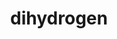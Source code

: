 ---
title: "dihydrogen"
layout: cache
categories: [package, develop]
meta: {"versions": ["0.2.1", "develop"], "compilers": ["gcc@=7.5.0", "oneapi@=2023.1.0", "oneapi@=2023.2.0"], "oss": ["ubuntu18.04", "ubuntu20.04"], "platforms": ["linux"], "targets": ["x86_64", "x86_64_v3"], "stacks": ["e4s-oneapi", "radiuss", "root"], "num_specs": 87, "num_specs_by_stack": {"root": 87, "radiuss": 4, "e4s-oneapi": 14}}
spec_details: [{"hash": "kiphrs442nrqp3qrmrwrykbxsqovfu3x", "compiler": "gcc@=7.5.0", "versions": ["0.2.1"], "os": "ubuntu18.04", "platform": "linux", "target": "x86_64", "variants": ["+al", "blas=openblas", "build_type=RelWithDebInfo", "~cuda", "~developer", "~distconv", "~half", "~int64_blas", "~ipo", "~nvshmem", "+openmp", "+openmp_blas", "~rocm", "+shared"], "stacks": ["root"], "size": "-", "tarball": "https://binaries.spack.io/develop/build_cache/linux-ubuntu18.04-x86_64/gcc-7.5.0/dihydrogen-0.2.1/linux-ubuntu18.04-x86_64-gcc-7.5.0-dihydrogen-0.2.1-kiphrs442nrqp3qrmrwrykbxsqovfu3x.spack"}, {"hash": "7tmf3oxswo63uxujrrphlz7jcvf63v2i", "compiler": "gcc@=7.5.0", "versions": ["0.2.1"], "os": "ubuntu18.04", "platform": "linux", "target": "x86_64", "variants": ["+al", "blas=openblas", "build_system=cmake", "build_type=RelWithDebInfo", "~cuda", "~developer", "~distconv", "~half", "~int64_blas", "~ipo", "~nvshmem", "+openmp", "+openmp_blas", "~rocm", "+shared"], "stacks": ["root"], "size": "-", "tarball": "https://binaries.spack.io/develop/build_cache/linux-ubuntu18.04-x86_64/gcc-7.5.0/dihydrogen-0.2.1/linux-ubuntu18.04-x86_64-gcc-7.5.0-dihydrogen-0.2.1-7tmf3oxswo63uxujrrphlz7jcvf63v2i.spack"}, {"hash": "htzxw6i6a72cndhfdnyevylbaztyvkkt", "compiler": "gcc@=7.5.0", "versions": ["0.2.1"], "os": "ubuntu18.04", "platform": "linux", "target": "x86_64", "variants": ["+al", "blas=openblas", "build_type=RelWithDebInfo", "~cuda", "~developer", "~distconv", "~half", "~int64_blas", "~ipo", "~nvshmem", "+openmp", "+openmp_blas", "~rocm", "+shared"], "stacks": ["root"], "size": "-", "tarball": "https://binaries.spack.io/develop/build_cache/linux-ubuntu18.04-x86_64/gcc-7.5.0/dihydrogen-0.2.1/linux-ubuntu18.04-x86_64-gcc-7.5.0-dihydrogen-0.2.1-htzxw6i6a72cndhfdnyevylbaztyvkkt.spack"}, {"hash": "fpl5f5eatvsdjsaaoh757p3qvnnapvk7", "compiler": "gcc@=7.5.0", "versions": ["0.2.1"], "os": "ubuntu18.04", "platform": "linux", "target": "x86_64", "variants": ["+al", "blas=openblas", "build_type=RelWithDebInfo", "~cuda", "~developer", "~distconv", "~half", "~int64_blas", "~ipo", "~nvshmem", "+openmp", "+openmp_blas", "~rocm", "+shared"], "stacks": ["root"], "size": "-", "tarball": "https://binaries.spack.io/develop/build_cache/linux-ubuntu18.04-x86_64/gcc-7.5.0/dihydrogen-0.2.1/linux-ubuntu18.04-x86_64-gcc-7.5.0-dihydrogen-0.2.1-fpl5f5eatvsdjsaaoh757p3qvnnapvk7.spack"}, {"hash": "htczcaznltmmbw6pg22sietju4q5zvl7", "compiler": "gcc@=7.5.0", "versions": ["0.2.1"], "os": "ubuntu18.04", "platform": "linux", "target": "x86_64", "variants": ["+al", "blas=openblas", "build_type=RelWithDebInfo", "~cuda", "~developer", "~distconv", "~half", "~int64_blas", "~ipo", "~nvshmem", "+openmp", "+openmp_blas", "~rocm", "+shared"], "stacks": ["root"], "size": "-", "tarball": "https://binaries.spack.io/develop/build_cache/linux-ubuntu18.04-x86_64/gcc-7.5.0/dihydrogen-0.2.1/linux-ubuntu18.04-x86_64-gcc-7.5.0-dihydrogen-0.2.1-htczcaznltmmbw6pg22sietju4q5zvl7.spack"}, {"hash": "2rkdj2hzum66lrkyf7r3tcxihkaei3r6", "compiler": "gcc@=7.5.0", "versions": ["0.2.1"], "os": "ubuntu18.04", "platform": "linux", "target": "x86_64", "variants": ["+al", "blas=openblas", "build_type=RelWithDebInfo", "~cuda", "~developer", "~distconv", "~half", "~int64_blas", "~ipo", "~nvshmem", "+openmp", "+openmp_blas", "~rocm", "+shared"], "stacks": ["root"], "size": "-", "tarball": "https://binaries.spack.io/develop/build_cache/linux-ubuntu18.04-x86_64/gcc-7.5.0/dihydrogen-0.2.1/linux-ubuntu18.04-x86_64-gcc-7.5.0-dihydrogen-0.2.1-2rkdj2hzum66lrkyf7r3tcxihkaei3r6.spack"}, {"hash": "evygvquonphmgr666r65jdwzaxqocazj", "compiler": "gcc@=7.5.0", "versions": ["0.2.1"], "os": "ubuntu18.04", "platform": "linux", "target": "x86_64", "variants": ["+al", "blas=openblas", "build_type=RelWithDebInfo", "~cuda", "~developer", "~distconv", "~half", "~int64_blas", "~ipo", "~nvshmem", "+openmp", "+openmp_blas", "~rocm", "+shared"], "stacks": ["root"], "size": "-", "tarball": "https://binaries.spack.io/develop/build_cache/linux-ubuntu18.04-x86_64/gcc-7.5.0/dihydrogen-0.2.1/linux-ubuntu18.04-x86_64-gcc-7.5.0-dihydrogen-0.2.1-evygvquonphmgr666r65jdwzaxqocazj.spack"}, {"hash": "26wggx4ttn4qlhkgfxod7phz75jpqkmw", "compiler": "gcc@=7.5.0", "versions": ["0.2.1"], "os": "ubuntu18.04", "platform": "linux", "target": "x86_64", "variants": ["+al", "blas=openblas", "build_type=RelWithDebInfo", "~cuda", "~developer", "~distconv", "~half", "~int64_blas", "~ipo", "~nvshmem", "+openmp", "+openmp_blas", "~rocm", "+shared"], "stacks": ["root"], "size": "-", "tarball": "https://binaries.spack.io/develop/build_cache/linux-ubuntu18.04-x86_64/gcc-7.5.0/dihydrogen-0.2.1/linux-ubuntu18.04-x86_64-gcc-7.5.0-dihydrogen-0.2.1-26wggx4ttn4qlhkgfxod7phz75jpqkmw.spack"}, {"hash": "fovyuwagxsx4whrhddivev36auenltbf", "compiler": "gcc@=7.5.0", "versions": ["0.2.1"], "os": "ubuntu18.04", "platform": "linux", "target": "x86_64", "variants": ["+al", "blas=openblas", "build_type=RelWithDebInfo", "~cuda", "~developer", "~distconv", "~half", "~int64_blas", "~ipo", "~nvshmem", "+openmp", "+openmp_blas", "~rocm", "+shared"], "stacks": ["root"], "size": "-", "tarball": "https://binaries.spack.io/develop/build_cache/linux-ubuntu18.04-x86_64/gcc-7.5.0/dihydrogen-0.2.1/linux-ubuntu18.04-x86_64-gcc-7.5.0-dihydrogen-0.2.1-fovyuwagxsx4whrhddivev36auenltbf.spack"}, {"hash": "4f2c7moo26n7okgqnrx34jrreu7a6vih", "compiler": "gcc@=7.5.0", "versions": ["0.2.1"], "os": "ubuntu18.04", "platform": "linux", "target": "x86_64", "variants": ["+al", "blas=openblas", "build_type=RelWithDebInfo", "~cuda", "~developer", "~distconv", "~half", "~int64_blas", "~ipo", "~nvshmem", "+openmp", "+openmp_blas", "~rocm", "+shared"], "stacks": ["root"], "size": "-", "tarball": "https://binaries.spack.io/develop/build_cache/linux-ubuntu18.04-x86_64/gcc-7.5.0/dihydrogen-0.2.1/linux-ubuntu18.04-x86_64-gcc-7.5.0-dihydrogen-0.2.1-4f2c7moo26n7okgqnrx34jrreu7a6vih.spack"}, {"hash": "ja3zs7cvtfl7dbgswgj6dr2tluoamm7i", "compiler": "gcc@=7.5.0", "versions": ["0.2.1"], "os": "ubuntu18.04", "platform": "linux", "target": "x86_64", "variants": ["+al", "blas=openblas", "build_type=RelWithDebInfo", "~cuda", "~developer", "~distconv", "~half", "~int64_blas", "~ipo", "~nvshmem", "+openmp", "+openmp_blas", "~rocm", "+shared"], "stacks": ["root"], "size": "-", "tarball": "https://binaries.spack.io/develop/build_cache/linux-ubuntu18.04-x86_64/gcc-7.5.0/dihydrogen-0.2.1/linux-ubuntu18.04-x86_64-gcc-7.5.0-dihydrogen-0.2.1-ja3zs7cvtfl7dbgswgj6dr2tluoamm7i.spack"}, {"hash": "7jn47aoevtnpau22c2aevhmqrer7v3h5", "compiler": "gcc@=7.5.0", "versions": ["0.2.1"], "os": "ubuntu18.04", "platform": "linux", "target": "x86_64", "variants": ["+al", "blas=openblas", "build_type=RelWithDebInfo", "~cuda", "~developer", "~distconv", "~half", "~int64_blas", "~ipo", "~nvshmem", "+openmp", "+openmp_blas", "~rocm", "+shared"], "stacks": ["root"], "size": "-", "tarball": "https://binaries.spack.io/develop/build_cache/linux-ubuntu18.04-x86_64/gcc-7.5.0/dihydrogen-0.2.1/linux-ubuntu18.04-x86_64-gcc-7.5.0-dihydrogen-0.2.1-7jn47aoevtnpau22c2aevhmqrer7v3h5.spack"}, {"hash": "4pg3w27cgvcdbapivvb47nlixw77jyl6", "compiler": "gcc@=7.5.0", "versions": ["0.2.1"], "os": "ubuntu18.04", "platform": "linux", "target": "x86_64", "variants": ["+al", "blas=openblas", "build_system=cmake", "build_type=RelWithDebInfo", "~cuda", "~developer", "~distconv", "~half", "~int64_blas", "~ipo", "~nvshmem", "+openmp", "+openmp_blas", "~rocm", "+shared"], "stacks": ["root"], "size": "-", "tarball": "https://binaries.spack.io/develop/build_cache/linux-ubuntu18.04-x86_64/gcc-7.5.0/dihydrogen-0.2.1/linux-ubuntu18.04-x86_64-gcc-7.5.0-dihydrogen-0.2.1-4pg3w27cgvcdbapivvb47nlixw77jyl6.spack"}, {"hash": "732sql6pbsxhpv2iczbmghojtwiot657", "compiler": "gcc@=7.5.0", "versions": ["0.2.1"], "os": "ubuntu18.04", "platform": "linux", "target": "x86_64", "variants": ["+al", "blas=openblas", "build_type=RelWithDebInfo", "~cuda", "~developer", "~distconv", "~half", "~int64_blas", "~ipo", "~nvshmem", "+openmp", "+openmp_blas", "~rocm", "+shared"], "stacks": ["root"], "size": "-", "tarball": "https://binaries.spack.io/develop/build_cache/linux-ubuntu18.04-x86_64/gcc-7.5.0/dihydrogen-0.2.1/linux-ubuntu18.04-x86_64-gcc-7.5.0-dihydrogen-0.2.1-732sql6pbsxhpv2iczbmghojtwiot657.spack"}, {"hash": "e3tmqcmzitn2vzipfzgl2gu565grebsh", "compiler": "gcc@=7.5.0", "versions": ["0.2.1"], "os": "ubuntu18.04", "platform": "linux", "target": "x86_64", "variants": ["+al", "blas=openblas", "build_type=RelWithDebInfo", "~cuda", "~developer", "~distconv", "~half", "~int64_blas", "~ipo", "~nvshmem", "+openmp", "+openmp_blas", "~rocm", "+shared"], "stacks": ["root"], "size": "-", "tarball": "https://binaries.spack.io/develop/build_cache/linux-ubuntu18.04-x86_64/gcc-7.5.0/dihydrogen-0.2.1/linux-ubuntu18.04-x86_64-gcc-7.5.0-dihydrogen-0.2.1-e3tmqcmzitn2vzipfzgl2gu565grebsh.spack"}, {"hash": "3poowl2mdteznmn7nmtn5gcsxyb2hibk", "compiler": "gcc@=7.5.0", "versions": ["0.2.1"], "os": "ubuntu18.04", "platform": "linux", "target": "x86_64", "variants": ["+al", "blas=openblas", "build_type=RelWithDebInfo", "~cuda", "~developer", "~distconv", "~half", "~int64_blas", "~ipo", "~nvshmem", "+openmp", "+openmp_blas", "~rocm", "+shared"], "stacks": ["root"], "size": "-", "tarball": "https://binaries.spack.io/develop/build_cache/linux-ubuntu18.04-x86_64/gcc-7.5.0/dihydrogen-0.2.1/linux-ubuntu18.04-x86_64-gcc-7.5.0-dihydrogen-0.2.1-3poowl2mdteznmn7nmtn5gcsxyb2hibk.spack"}, {"hash": "4jl3idsdcvqrudqputzxdwh5ujpg7vpe", "compiler": "gcc@=7.5.0", "versions": ["0.2.1"], "os": "ubuntu18.04", "platform": "linux", "target": "x86_64", "variants": ["+al", "blas=openblas", "build_type=RelWithDebInfo", "~cuda", "~developer", "~distconv", "~half", "~int64_blas", "~ipo", "~nvshmem", "+openmp", "+openmp_blas", "~rocm", "+shared"], "stacks": ["root"], "size": "-", "tarball": "https://binaries.spack.io/develop/build_cache/linux-ubuntu18.04-x86_64/gcc-7.5.0/dihydrogen-0.2.1/linux-ubuntu18.04-x86_64-gcc-7.5.0-dihydrogen-0.2.1-4jl3idsdcvqrudqputzxdwh5ujpg7vpe.spack"}, {"hash": "jntr53km4byhkirep3v7q2bhyrlullqi", "compiler": "gcc@=7.5.0", "versions": ["0.2.1"], "os": "ubuntu18.04", "platform": "linux", "target": "x86_64", "variants": ["+al", "blas=openblas", "build_system=cmake", "build_type=RelWithDebInfo", "~cuda", "~developer", "~distconv", "~half", "~int64_blas", "~ipo", "~nvshmem", "+openmp", "+openmp_blas", "~rocm", "+shared"], "stacks": ["root"], "size": "-", "tarball": "https://binaries.spack.io/develop/build_cache/linux-ubuntu18.04-x86_64/gcc-7.5.0/dihydrogen-0.2.1/linux-ubuntu18.04-x86_64-gcc-7.5.0-dihydrogen-0.2.1-jntr53km4byhkirep3v7q2bhyrlullqi.spack"}, {"hash": "237lcecmadvi44qwh45cdju45jnfsgf4", "compiler": "gcc@=7.5.0", "versions": ["0.2.1"], "os": "ubuntu18.04", "platform": "linux", "target": "x86_64", "variants": ["+al", "blas=openblas", "build_type=RelWithDebInfo", "~cuda", "~developer", "~distconv", "~half", "~int64_blas", "~ipo", "~nvshmem", "+openmp", "+openmp_blas", "~rocm", "+shared"], "stacks": ["root"], "size": "-", "tarball": "https://binaries.spack.io/develop/build_cache/linux-ubuntu18.04-x86_64/gcc-7.5.0/dihydrogen-0.2.1/linux-ubuntu18.04-x86_64-gcc-7.5.0-dihydrogen-0.2.1-237lcecmadvi44qwh45cdju45jnfsgf4.spack"}, {"hash": "hp55vchwzq3ohf2tbta5iojfvoqaf4pm", "compiler": "gcc@=7.5.0", "versions": ["0.2.1"], "os": "ubuntu18.04", "platform": "linux", "target": "x86_64", "variants": ["+al", "blas=openblas", "build_type=RelWithDebInfo", "~cuda", "~developer", "~distconv", "~half", "~int64_blas", "~ipo", "~nvshmem", "+openmp", "+openmp_blas", "~rocm", "+shared"], "stacks": ["root"], "size": "-", "tarball": "https://binaries.spack.io/develop/build_cache/linux-ubuntu18.04-x86_64/gcc-7.5.0/dihydrogen-0.2.1/linux-ubuntu18.04-x86_64-gcc-7.5.0-dihydrogen-0.2.1-hp55vchwzq3ohf2tbta5iojfvoqaf4pm.spack"}, {"hash": "4y4xvlc7nvl2v2juc2vfm75jlce5lllb", "compiler": "gcc@=7.5.0", "versions": ["0.2.1"], "os": "ubuntu18.04", "platform": "linux", "target": "x86_64", "variants": ["+al", "blas=openblas", "build_type=RelWithDebInfo", "~cuda", "~developer", "~distconv", "~half", "~int64_blas", "~ipo", "~nvshmem", "+openmp", "+openmp_blas", "~rocm", "+shared"], "stacks": ["root"], "size": "-", "tarball": "https://binaries.spack.io/develop/build_cache/linux-ubuntu18.04-x86_64/gcc-7.5.0/dihydrogen-0.2.1/linux-ubuntu18.04-x86_64-gcc-7.5.0-dihydrogen-0.2.1-4y4xvlc7nvl2v2juc2vfm75jlce5lllb.spack"}, {"hash": "gzszdgszge5ouydo3bq5psgchnaagaua", "compiler": "gcc@=7.5.0", "versions": ["0.2.1"], "os": "ubuntu18.04", "platform": "linux", "target": "x86_64", "variants": ["+al", "blas=openblas", "build_type=RelWithDebInfo", "~cuda", "~developer", "~distconv", "~half", "~int64_blas", "~ipo", "~nvshmem", "+openmp", "+openmp_blas", "~rocm", "+shared"], "stacks": ["root"], "size": "-", "tarball": "https://binaries.spack.io/develop/build_cache/linux-ubuntu18.04-x86_64/gcc-7.5.0/dihydrogen-0.2.1/linux-ubuntu18.04-x86_64-gcc-7.5.0-dihydrogen-0.2.1-gzszdgszge5ouydo3bq5psgchnaagaua.spack"}, {"hash": "6bbvyk6g5yxlej5xrog4f5bzoyvfsofw", "compiler": "gcc@=7.5.0", "versions": ["0.2.1"], "os": "ubuntu18.04", "platform": "linux", "target": "x86_64", "variants": ["+al", "blas=openblas", "build_type=RelWithDebInfo", "~cuda", "~developer", "~distconv", "~half", "~int64_blas", "~ipo", "~nvshmem", "+openmp", "+openmp_blas", "~rocm", "+shared"], "stacks": ["root"], "size": "-", "tarball": "https://binaries.spack.io/develop/build_cache/linux-ubuntu18.04-x86_64/gcc-7.5.0/dihydrogen-0.2.1/linux-ubuntu18.04-x86_64-gcc-7.5.0-dihydrogen-0.2.1-6bbvyk6g5yxlej5xrog4f5bzoyvfsofw.spack"}, {"hash": "e74d66vb2ud5m333venrba3mkqcelqdu", "compiler": "gcc@=7.5.0", "versions": ["0.2.1"], "os": "ubuntu18.04", "platform": "linux", "target": "x86_64", "variants": ["+al", "blas=openblas", "build_type=RelWithDebInfo", "~cuda", "~developer", "~distconv", "~half", "~int64_blas", "~ipo", "~nvshmem", "+openmp", "+openmp_blas", "~rocm", "+shared"], "stacks": ["root"], "size": "-", "tarball": "https://binaries.spack.io/develop/build_cache/linux-ubuntu18.04-x86_64/gcc-7.5.0/dihydrogen-0.2.1/linux-ubuntu18.04-x86_64-gcc-7.5.0-dihydrogen-0.2.1-e74d66vb2ud5m333venrba3mkqcelqdu.spack"}, {"hash": "72gruymunmtk3olk5j4wftb5bxifuq3u", "compiler": "gcc@=7.5.0", "versions": ["0.2.1"], "os": "ubuntu18.04", "platform": "linux", "target": "x86_64", "variants": ["+al", "blas=openblas", "build_system=cmake", "build_type=RelWithDebInfo", "~cuda", "~developer", "~distconv", "~half", "~int64_blas", "~ipo", "~nvshmem", "+openmp", "+openmp_blas", "~rocm", "+shared"], "stacks": ["root"], "size": "-", "tarball": "https://binaries.spack.io/develop/build_cache/linux-ubuntu18.04-x86_64/gcc-7.5.0/dihydrogen-0.2.1/linux-ubuntu18.04-x86_64-gcc-7.5.0-dihydrogen-0.2.1-72gruymunmtk3olk5j4wftb5bxifuq3u.spack"}, {"hash": "dsbjfmvzolxrwmxa6gikp6ei65girmfo", "compiler": "gcc@=7.5.0", "versions": ["0.2.1"], "os": "ubuntu18.04", "platform": "linux", "target": "x86_64", "variants": ["+al", "blas=openblas", "build_type=RelWithDebInfo", "~cuda", "~developer", "~distconv", "~half", "~int64_blas", "~ipo", "~nvshmem", "+openmp", "+openmp_blas", "~rocm", "+shared"], "stacks": ["root"], "size": "-", "tarball": "https://binaries.spack.io/develop/build_cache/linux-ubuntu18.04-x86_64/gcc-7.5.0/dihydrogen-0.2.1/linux-ubuntu18.04-x86_64-gcc-7.5.0-dihydrogen-0.2.1-dsbjfmvzolxrwmxa6gikp6ei65girmfo.spack"}, {"hash": "m6tgc32h2gl5eo66silna7gd6gxg5ajt", "compiler": "gcc@=7.5.0", "versions": ["0.2.1"], "os": "ubuntu18.04", "platform": "linux", "target": "x86_64", "variants": ["+al", "blas=openblas", "build_type=RelWithDebInfo", "~cuda", "~developer", "~distconv", "~half", "~int64_blas", "~ipo", "~nvshmem", "+openmp", "+openmp_blas", "~rocm", "+shared"], "stacks": ["root"], "size": "-", "tarball": "https://binaries.spack.io/develop/build_cache/linux-ubuntu18.04-x86_64/gcc-7.5.0/dihydrogen-0.2.1/linux-ubuntu18.04-x86_64-gcc-7.5.0-dihydrogen-0.2.1-m6tgc32h2gl5eo66silna7gd6gxg5ajt.spack"}, {"hash": "7lhwmsr2ukobcirvsc2anz26if3bfpo3", "compiler": "gcc@=7.5.0", "versions": ["0.2.1"], "os": "ubuntu18.04", "platform": "linux", "target": "x86_64", "variants": ["+al", "blas=openblas", "build_type=RelWithDebInfo", "~cuda", "~developer", "~distconv", "~half", "~int64_blas", "~ipo", "~nvshmem", "+openmp", "+openmp_blas", "~rocm", "+shared"], "stacks": ["root"], "size": "-", "tarball": "https://binaries.spack.io/develop/build_cache/linux-ubuntu18.04-x86_64/gcc-7.5.0/dihydrogen-0.2.1/linux-ubuntu18.04-x86_64-gcc-7.5.0-dihydrogen-0.2.1-7lhwmsr2ukobcirvsc2anz26if3bfpo3.spack"}, {"hash": "euwphsu5i464fqsvpmmt3p7e5esoojaf", "compiler": "gcc@=7.5.0", "versions": ["0.2.1"], "os": "ubuntu18.04", "platform": "linux", "target": "x86_64", "variants": ["+al", "blas=openblas", "build_type=RelWithDebInfo", "~cuda", "~developer", "~distconv", "~half", "~int64_blas", "~ipo", "~nvshmem", "+openmp", "+openmp_blas", "~rocm", "+shared"], "stacks": ["root"], "size": "-", "tarball": "https://binaries.spack.io/develop/build_cache/linux-ubuntu18.04-x86_64/gcc-7.5.0/dihydrogen-0.2.1/linux-ubuntu18.04-x86_64-gcc-7.5.0-dihydrogen-0.2.1-euwphsu5i464fqsvpmmt3p7e5esoojaf.spack"}, {"hash": "xr2i64n524q26dle4crbzp2jwmujldrf", "compiler": "gcc@=7.5.0", "versions": ["0.2.1"], "os": "ubuntu18.04", "platform": "linux", "target": "x86_64", "variants": ["+al", "blas=openblas", "build_type=RelWithDebInfo", "~cuda", "~developer", "~distconv", "~half", "~int64_blas", "~ipo", "~nvshmem", "+openmp", "+openmp_blas", "~rocm", "+shared"], "stacks": ["root"], "size": "-", "tarball": "https://binaries.spack.io/develop/build_cache/linux-ubuntu18.04-x86_64/gcc-7.5.0/dihydrogen-0.2.1/linux-ubuntu18.04-x86_64-gcc-7.5.0-dihydrogen-0.2.1-xr2i64n524q26dle4crbzp2jwmujldrf.spack"}, {"hash": "we4avpefn2xcueiwcnlaalwjhzwanutj", "compiler": "gcc@=7.5.0", "versions": ["0.2.1"], "os": "ubuntu18.04", "platform": "linux", "target": "x86_64", "variants": ["+al", "blas=openblas", "build_type=RelWithDebInfo", "~cuda", "~developer", "~distconv", "~half", "~int64_blas", "~ipo", "~nvshmem", "+openmp", "+openmp_blas", "~rocm", "+shared"], "stacks": ["root"], "size": "-", "tarball": "https://binaries.spack.io/develop/build_cache/linux-ubuntu18.04-x86_64/gcc-7.5.0/dihydrogen-0.2.1/linux-ubuntu18.04-x86_64-gcc-7.5.0-dihydrogen-0.2.1-we4avpefn2xcueiwcnlaalwjhzwanutj.spack"}, {"hash": "pqf2jq3iq3zji5xkxy5zub7xd2rguwdy", "compiler": "gcc@=7.5.0", "versions": ["0.2.1"], "os": "ubuntu18.04", "platform": "linux", "target": "x86_64", "variants": ["+al", "blas=openblas", "build_type=RelWithDebInfo", "~cuda", "~developer", "~distconv", "~half", "~int64_blas", "~ipo", "~nvshmem", "+openmp", "+openmp_blas", "~rocm", "+shared"], "stacks": ["root"], "size": "-", "tarball": "https://binaries.spack.io/develop/build_cache/linux-ubuntu18.04-x86_64/gcc-7.5.0/dihydrogen-0.2.1/linux-ubuntu18.04-x86_64-gcc-7.5.0-dihydrogen-0.2.1-pqf2jq3iq3zji5xkxy5zub7xd2rguwdy.spack"}, {"hash": "l2h4r3i7g6qzv2yoagtmim2snsrgd72k", "compiler": "gcc@=7.5.0", "versions": ["0.2.1"], "os": "ubuntu18.04", "platform": "linux", "target": "x86_64", "variants": ["+al", "blas=openblas", "build_type=RelWithDebInfo", "~cuda", "~developer", "~distconv", "~half", "~int64_blas", "~ipo", "~nvshmem", "+openmp", "+openmp_blas", "~rocm", "+shared"], "stacks": ["root"], "size": "-", "tarball": "https://binaries.spack.io/develop/build_cache/linux-ubuntu18.04-x86_64/gcc-7.5.0/dihydrogen-0.2.1/linux-ubuntu18.04-x86_64-gcc-7.5.0-dihydrogen-0.2.1-l2h4r3i7g6qzv2yoagtmim2snsrgd72k.spack"}, {"hash": "ms4fmk6jgxq5w7gw2hc6l6iykhceerss", "compiler": "gcc@=7.5.0", "versions": ["0.2.1"], "os": "ubuntu18.04", "platform": "linux", "target": "x86_64", "variants": ["+al", "blas=openblas", "build_type=RelWithDebInfo", "~cuda", "~developer", "~distconv", "~half", "~int64_blas", "~ipo", "~nvshmem", "+openmp", "+openmp_blas", "~rocm", "+shared"], "stacks": ["root"], "size": "-", "tarball": "https://binaries.spack.io/develop/build_cache/linux-ubuntu18.04-x86_64/gcc-7.5.0/dihydrogen-0.2.1/linux-ubuntu18.04-x86_64-gcc-7.5.0-dihydrogen-0.2.1-ms4fmk6jgxq5w7gw2hc6l6iykhceerss.spack"}, {"hash": "lwgejpzhj5q2ubches4nre7x52lu2ryv", "compiler": "gcc@=7.5.0", "versions": ["0.2.1"], "os": "ubuntu18.04", "platform": "linux", "target": "x86_64", "variants": ["+al", "blas=openblas", "build_type=RelWithDebInfo", "~cuda", "~developer", "~distconv", "~half", "~int64_blas", "~ipo", "~nvshmem", "+openmp", "+openmp_blas", "~rocm", "+shared"], "stacks": ["root"], "size": "-", "tarball": "https://binaries.spack.io/develop/build_cache/linux-ubuntu18.04-x86_64/gcc-7.5.0/dihydrogen-0.2.1/linux-ubuntu18.04-x86_64-gcc-7.5.0-dihydrogen-0.2.1-lwgejpzhj5q2ubches4nre7x52lu2ryv.spack"}, {"hash": "gzmgbprcbz7mjixosibavkv3suwk5sn5", "compiler": "gcc@=7.5.0", "versions": ["0.2.1"], "os": "ubuntu18.04", "platform": "linux", "target": "x86_64", "variants": ["+al", "blas=openblas", "build_type=RelWithDebInfo", "~cuda", "~developer", "~distconv", "~half", "~int64_blas", "~ipo", "~nvshmem", "+openmp", "+openmp_blas", "~rocm", "+shared"], "stacks": ["root"], "size": "-", "tarball": "https://binaries.spack.io/develop/build_cache/linux-ubuntu18.04-x86_64/gcc-7.5.0/dihydrogen-0.2.1/linux-ubuntu18.04-x86_64-gcc-7.5.0-dihydrogen-0.2.1-gzmgbprcbz7mjixosibavkv3suwk5sn5.spack"}, {"hash": "opmvnqbqgofpwg2pk27egecxes2imhpm", "compiler": "gcc@=7.5.0", "versions": ["0.2.1"], "os": "ubuntu18.04", "platform": "linux", "target": "x86_64", "variants": ["+al", "blas=openblas", "build_type=RelWithDebInfo", "~cuda", "~developer", "~distconv", "~half", "~int64_blas", "~ipo", "~nvshmem", "+openmp", "+openmp_blas", "~rocm", "+shared"], "stacks": ["root"], "size": "-", "tarball": "https://binaries.spack.io/develop/build_cache/linux-ubuntu18.04-x86_64/gcc-7.5.0/dihydrogen-0.2.1/linux-ubuntu18.04-x86_64-gcc-7.5.0-dihydrogen-0.2.1-opmvnqbqgofpwg2pk27egecxes2imhpm.spack"}, {"hash": "yloojz4g2dwbaevn6w5ibjy3r7zsld5t", "compiler": "gcc@=7.5.0", "versions": ["0.2.1"], "os": "ubuntu18.04", "platform": "linux", "target": "x86_64", "variants": ["+al", "blas=openblas", "build_system=cmake", "build_type=RelWithDebInfo", "~cuda", "~developer", "~distconv", "~half", "~int64_blas", "~ipo", "~nvshmem", "+openmp", "+openmp_blas", "~rocm", "+shared"], "stacks": ["root"], "size": "-", "tarball": "https://binaries.spack.io/develop/build_cache/linux-ubuntu18.04-x86_64/gcc-7.5.0/dihydrogen-0.2.1/linux-ubuntu18.04-x86_64-gcc-7.5.0-dihydrogen-0.2.1-yloojz4g2dwbaevn6w5ibjy3r7zsld5t.spack"}, {"hash": "nwqq2t25qkeffr6s4xmgpnmqp5rpoe23", "compiler": "gcc@=7.5.0", "versions": ["0.2.1"], "os": "ubuntu18.04", "platform": "linux", "target": "x86_64", "variants": ["+al", "blas=openblas", "build_type=RelWithDebInfo", "~cuda", "~developer", "~distconv", "~half", "~int64_blas", "~ipo", "~nvshmem", "+openmp", "+openmp_blas", "~rocm", "+shared"], "stacks": ["root"], "size": "-", "tarball": "https://binaries.spack.io/develop/build_cache/linux-ubuntu18.04-x86_64/gcc-7.5.0/dihydrogen-0.2.1/linux-ubuntu18.04-x86_64-gcc-7.5.0-dihydrogen-0.2.1-nwqq2t25qkeffr6s4xmgpnmqp5rpoe23.spack"}, {"hash": "qhtqyjw7ozjlmtugc6awzlfse5fyyryd", "compiler": "gcc@=7.5.0", "versions": ["0.2.1"], "os": "ubuntu18.04", "platform": "linux", "target": "x86_64", "variants": ["+al", "blas=openblas", "build_type=RelWithDebInfo", "~cuda", "~developer", "~distconv", "~half", "~int64_blas", "~ipo", "~nvshmem", "+openmp", "+openmp_blas", "~rocm", "+shared"], "stacks": ["root"], "size": "-", "tarball": "https://binaries.spack.io/develop/build_cache/linux-ubuntu18.04-x86_64/gcc-7.5.0/dihydrogen-0.2.1/linux-ubuntu18.04-x86_64-gcc-7.5.0-dihydrogen-0.2.1-qhtqyjw7ozjlmtugc6awzlfse5fyyryd.spack"}, {"hash": "ormzz3fgsroxjuzjxa7j26ekrcueinnm", "compiler": "gcc@=7.5.0", "versions": ["0.2.1"], "os": "ubuntu18.04", "platform": "linux", "target": "x86_64", "variants": ["+al", "blas=openblas", "build_system=cmake", "build_type=RelWithDebInfo", "~cuda", "~developer", "~distconv", "~half", "~int64_blas", "~ipo", "~nvshmem", "+openmp", "+openmp_blas", "~rocm", "+shared"], "stacks": ["root"], "size": "-", "tarball": "https://binaries.spack.io/develop/build_cache/linux-ubuntu18.04-x86_64/gcc-7.5.0/dihydrogen-0.2.1/linux-ubuntu18.04-x86_64-gcc-7.5.0-dihydrogen-0.2.1-ormzz3fgsroxjuzjxa7j26ekrcueinnm.spack"}, {"hash": "wihmz3n3pyxclbp5klnkcnetblne7ytt", "compiler": "gcc@=7.5.0", "versions": ["0.2.1"], "os": "ubuntu18.04", "platform": "linux", "target": "x86_64", "variants": ["+al", "blas=openblas", "build_type=RelWithDebInfo", "~cuda", "~developer", "~distconv", "~half", "~int64_blas", "~ipo", "~nvshmem", "+openmp", "+openmp_blas", "~rocm", "+shared"], "stacks": ["root"], "size": "-", "tarball": "https://binaries.spack.io/develop/build_cache/linux-ubuntu18.04-x86_64/gcc-7.5.0/dihydrogen-0.2.1/linux-ubuntu18.04-x86_64-gcc-7.5.0-dihydrogen-0.2.1-wihmz3n3pyxclbp5klnkcnetblne7ytt.spack"}, {"hash": "thnweydf62bhwpb2ugxqwhpbualq4nk6", "compiler": "gcc@=7.5.0", "versions": ["0.2.1"], "os": "ubuntu18.04", "platform": "linux", "target": "x86_64", "variants": ["+al", "blas=openblas", "build_type=RelWithDebInfo", "~cuda", "~developer", "~distconv", "~half", "~int64_blas", "~ipo", "~nvshmem", "+openmp", "+openmp_blas", "~rocm", "+shared"], "stacks": ["root"], "size": "-", "tarball": "https://binaries.spack.io/develop/build_cache/linux-ubuntu18.04-x86_64/gcc-7.5.0/dihydrogen-0.2.1/linux-ubuntu18.04-x86_64-gcc-7.5.0-dihydrogen-0.2.1-thnweydf62bhwpb2ugxqwhpbualq4nk6.spack"}, {"hash": "sy4evc2mdafip4xuio44aq7yusxhiid7", "compiler": "gcc@=7.5.0", "versions": ["0.2.1"], "os": "ubuntu18.04", "platform": "linux", "target": "x86_64", "variants": ["+al", "blas=openblas", "build_type=RelWithDebInfo", "~cuda", "~developer", "~distconv", "~half", "~int64_blas", "~ipo", "~nvshmem", "+openmp", "+openmp_blas", "~rocm", "+shared"], "stacks": ["root"], "size": "-", "tarball": "https://binaries.spack.io/develop/build_cache/linux-ubuntu18.04-x86_64/gcc-7.5.0/dihydrogen-0.2.1/linux-ubuntu18.04-x86_64-gcc-7.5.0-dihydrogen-0.2.1-sy4evc2mdafip4xuio44aq7yusxhiid7.spack"}, {"hash": "ton73akxobibkavdpogfu44yxqem3pp4", "compiler": "gcc@=7.5.0", "versions": ["0.2.1"], "os": "ubuntu18.04", "platform": "linux", "target": "x86_64", "variants": ["+al", "blas=openblas", "build_type=RelWithDebInfo", "~cuda", "~developer", "~distconv", "~half", "~int64_blas", "~ipo", "~nvshmem", "+openmp", "+openmp_blas", "~rocm", "+shared"], "stacks": ["root"], "size": "-", "tarball": "https://binaries.spack.io/develop/build_cache/linux-ubuntu18.04-x86_64/gcc-7.5.0/dihydrogen-0.2.1/linux-ubuntu18.04-x86_64-gcc-7.5.0-dihydrogen-0.2.1-ton73akxobibkavdpogfu44yxqem3pp4.spack"}, {"hash": "x3x2ubbqzy5sn7kwagjq7uxe35pwpbcu", "compiler": "gcc@=7.5.0", "versions": ["0.2.1"], "os": "ubuntu18.04", "platform": "linux", "target": "x86_64", "variants": ["+al", "blas=openblas", "build_type=RelWithDebInfo", "~cuda", "~developer", "~distconv", "~half", "~int64_blas", "~ipo", "~nvshmem", "+openmp", "+openmp_blas", "~rocm", "+shared"], "stacks": ["root"], "size": "-", "tarball": "https://binaries.spack.io/develop/build_cache/linux-ubuntu18.04-x86_64/gcc-7.5.0/dihydrogen-0.2.1/linux-ubuntu18.04-x86_64-gcc-7.5.0-dihydrogen-0.2.1-x3x2ubbqzy5sn7kwagjq7uxe35pwpbcu.spack"}, {"hash": "yk73i6ajh6mdmahoo3rigowv2n3a5uru", "compiler": "gcc@=7.5.0", "versions": ["0.2.1"], "os": "ubuntu18.04", "platform": "linux", "target": "x86_64", "variants": ["+al", "blas=openblas", "build_type=RelWithDebInfo", "~cuda", "~developer", "~distconv", "~half", "~int64_blas", "~ipo", "~nvshmem", "+openmp", "+openmp_blas", "~rocm", "+shared"], "stacks": ["root"], "size": "-", "tarball": "https://binaries.spack.io/develop/build_cache/linux-ubuntu18.04-x86_64/gcc-7.5.0/dihydrogen-0.2.1/linux-ubuntu18.04-x86_64-gcc-7.5.0-dihydrogen-0.2.1-yk73i6ajh6mdmahoo3rigowv2n3a5uru.spack"}, {"hash": "zmgfxr54nlbmqgverlv3eahzhwabytho", "compiler": "gcc@=7.5.0", "versions": ["0.2.1"], "os": "ubuntu18.04", "platform": "linux", "target": "x86_64", "variants": ["+al", "blas=openblas", "build_type=RelWithDebInfo", "~cuda", "~developer", "~distconv", "~half", "~int64_blas", "~ipo", "~nvshmem", "+openmp", "+openmp_blas", "~rocm", "+shared"], "stacks": ["root"], "size": "-", "tarball": "https://binaries.spack.io/develop/build_cache/linux-ubuntu18.04-x86_64/gcc-7.5.0/dihydrogen-0.2.1/linux-ubuntu18.04-x86_64-gcc-7.5.0-dihydrogen-0.2.1-zmgfxr54nlbmqgverlv3eahzhwabytho.spack"}, {"hash": "qivi4fhv53apfj4m766ixgaq5c4itwle", "compiler": "gcc@=7.5.0", "versions": ["0.2.1"], "os": "ubuntu18.04", "platform": "linux", "target": "x86_64", "variants": ["+al", "blas=openblas", "build_system=cmake", "build_type=RelWithDebInfo", "~cuda", "~developer", "~distconv", "~half", "~int64_blas", "~ipo", "~nvshmem", "+openmp", "+openmp_blas", "~rocm", "+shared"], "stacks": ["root"], "size": "-", "tarball": "https://binaries.spack.io/develop/build_cache/linux-ubuntu18.04-x86_64/gcc-7.5.0/dihydrogen-0.2.1/linux-ubuntu18.04-x86_64-gcc-7.5.0-dihydrogen-0.2.1-qivi4fhv53apfj4m766ixgaq5c4itwle.spack"}, {"hash": "y25nmwczws766dzcvaibymqzmdfrgxrc", "compiler": "gcc@=7.5.0", "versions": ["0.2.1"], "os": "ubuntu18.04", "platform": "linux", "target": "x86_64", "variants": ["+al", "blas=openblas", "build_type=RelWithDebInfo", "~cuda", "~developer", "~distconv", "~half", "~int64_blas", "~ipo", "~nvshmem", "+openmp", "+openmp_blas", "~rocm", "+shared"], "stacks": ["root"], "size": "-", "tarball": "https://binaries.spack.io/develop/build_cache/linux-ubuntu18.04-x86_64/gcc-7.5.0/dihydrogen-0.2.1/linux-ubuntu18.04-x86_64-gcc-7.5.0-dihydrogen-0.2.1-y25nmwczws766dzcvaibymqzmdfrgxrc.spack"}, {"hash": "nurqqtrxyimxfqe63uvvfvjb4dcxcirr", "compiler": "gcc@=7.5.0", "versions": ["0.2.1"], "os": "ubuntu18.04", "platform": "linux", "target": "x86_64", "variants": ["+al", "blas=openblas", "build_type=RelWithDebInfo", "~cuda", "~developer", "~distconv", "~half", "~int64_blas", "~ipo", "~nvshmem", "+openmp", "+openmp_blas", "~rocm", "+shared"], "stacks": ["root"], "size": "-", "tarball": "https://binaries.spack.io/develop/build_cache/linux-ubuntu18.04-x86_64/gcc-7.5.0/dihydrogen-0.2.1/linux-ubuntu18.04-x86_64-gcc-7.5.0-dihydrogen-0.2.1-nurqqtrxyimxfqe63uvvfvjb4dcxcirr.spack"}, {"hash": "kdczu3esgtkoz23mr5fxobqwhgtzimkl", "compiler": "gcc@=7.5.0", "versions": ["develop"], "os": "ubuntu18.04", "platform": "linux", "target": "x86_64", "variants": ["+al", "blas=openblas", "build_system=cmake", "build_type=RelWithDebInfo", "~cuda", "~developer", "~distconv", "generator=ninja", "~half", "~int64_blas", "~ipo", "~nvshmem", "+openmp", "+openmp_blas", "~rocm", "+shared"], "stacks": ["root"], "size": "-", "tarball": "https://binaries.spack.io/develop/build_cache/linux-ubuntu18.04-x86_64/gcc-7.5.0/dihydrogen-develop/linux-ubuntu18.04-x86_64-gcc-7.5.0-dihydrogen-develop-kdczu3esgtkoz23mr5fxobqwhgtzimkl.spack"}, {"hash": "zui23nblkvaa7dwahqabf6kx62mr72ue", "compiler": "gcc@=7.5.0", "versions": ["0.2.1"], "os": "ubuntu18.04", "platform": "linux", "target": "x86_64", "variants": ["+al", "blas=openblas", "build_type=RelWithDebInfo", "~cuda", "~developer", "~distconv", "~half", "~int64_blas", "~ipo", "~nvshmem", "+openmp", "+openmp_blas", "~rocm", "+shared"], "stacks": ["root"], "size": "-", "tarball": "https://binaries.spack.io/develop/build_cache/linux-ubuntu18.04-x86_64/gcc-7.5.0/dihydrogen-0.2.1/linux-ubuntu18.04-x86_64-gcc-7.5.0-dihydrogen-0.2.1-zui23nblkvaa7dwahqabf6kx62mr72ue.spack"}, {"hash": "qnw5hfpfslifv43h6jyb6yhfdt7ezvcn", "compiler": "gcc@=7.5.0", "versions": ["develop"], "os": "ubuntu18.04", "platform": "linux", "target": "x86_64_v3", "variants": ["+al", "blas=openblas", "build_system=cmake", "build_type=RelWithDebInfo", "~cuda", "~developer", "~distconv", "generator=ninja", "~half", "~int64_blas", "~ipo", "~nvshmem", "+openmp", "+openmp_blas", "~rocm", "+shared"], "stacks": ["root"], "size": "-", "tarball": "https://binaries.spack.io/develop/build_cache/linux-ubuntu18.04-x86_64_v3/gcc-7.5.0/dihydrogen-develop/linux-ubuntu18.04-x86_64_v3-gcc-7.5.0-dihydrogen-develop-qnw5hfpfslifv43h6jyb6yhfdt7ezvcn.spack"}, {"hash": "z7ltlux5w6ztoayufaon557xxwoqp6u6", "compiler": "gcc@=7.5.0", "versions": ["0.2.1"], "os": "ubuntu18.04", "platform": "linux", "target": "x86_64_v3", "variants": ["~al", "blas=openblas", "build_system=cmake", "build_type=Release", "~cuda", "~developer", "~distconv", "generator=ninja", "~half", "~int64_blas", "~ipo", "~nvshmem", "+openmp", "+openmp_blas", "~rocm", "+shared"], "stacks": ["root", "radiuss"], "size": "-", "tarball": "https://binaries.spack.io/develop/build_cache/linux-ubuntu18.04-x86_64_v3/gcc-7.5.0/dihydrogen-0.2.1/linux-ubuntu18.04-x86_64_v3-gcc-7.5.0-dihydrogen-0.2.1-z7ltlux5w6ztoayufaon557xxwoqp6u6.spack"}, {"hash": "isnivqtl4wwhebp4kfyjxnufxva6n2bn", "compiler": "gcc@=7.5.0", "versions": ["develop"], "os": "ubuntu18.04", "platform": "linux", "target": "x86_64_v3", "variants": ["+al", "blas=openblas", "build_system=cmake", "build_type=Release", "~cuda", "~developer", "~distconv", "generator=ninja", "~half", "~int64_blas", "~ipo", "~nvshmem", "+openmp", "+openmp_blas", "~rocm", "+shared"], "stacks": ["root"], "size": "-", "tarball": "https://binaries.spack.io/develop/build_cache/linux-ubuntu18.04-x86_64_v3/gcc-7.5.0/dihydrogen-develop/linux-ubuntu18.04-x86_64_v3-gcc-7.5.0-dihydrogen-develop-isnivqtl4wwhebp4kfyjxnufxva6n2bn.spack"}, {"hash": "cry2jjsusvv5cx2yocixtfe6rbtom3yh", "compiler": "gcc@=7.5.0", "versions": ["develop"], "os": "ubuntu18.04", "platform": "linux", "target": "x86_64_v3", "variants": ["+al", "blas=openblas", "build_system=cmake", "build_type=Release", "~cuda", "~developer", "~distconv", "generator=ninja", "~half", "~int64_blas", "~ipo", "~nvshmem", "+openmp", "+openmp_blas", "~rocm", "+shared"], "stacks": ["root", "radiuss"], "size": "-", "tarball": "https://binaries.spack.io/develop/build_cache/linux-ubuntu18.04-x86_64_v3/gcc-7.5.0/dihydrogen-develop/linux-ubuntu18.04-x86_64_v3-gcc-7.5.0-dihydrogen-develop-cry2jjsusvv5cx2yocixtfe6rbtom3yh.spack"}, {"hash": "7udwtuja473v7vedd5xpjvd5cepygx5d", "compiler": "gcc@=7.5.0", "versions": ["develop"], "os": "ubuntu18.04", "platform": "linux", "target": "x86_64_v3", "variants": ["+al", "blas=openblas", "build_system=cmake", "build_type=Release", "~cuda", "~developer", "~distconv", "generator=ninja", "~half", "~int64_blas", "~ipo", "~nvshmem", "+openmp", "+openmp_blas", "~rocm", "+shared"], "stacks": ["root"], "size": "-", "tarball": "https://binaries.spack.io/develop/build_cache/linux-ubuntu18.04-x86_64_v3/gcc-7.5.0/dihydrogen-develop/linux-ubuntu18.04-x86_64_v3-gcc-7.5.0-dihydrogen-develop-7udwtuja473v7vedd5xpjvd5cepygx5d.spack"}, {"hash": "jzbowgfwnx7cbb77nzadlksptsur645s", "compiler": "gcc@=7.5.0", "versions": ["develop"], "os": "ubuntu18.04", "platform": "linux", "target": "x86_64_v3", "variants": ["+al", "blas=openblas", "build_system=cmake", "build_type=RelWithDebInfo", "~cuda", "~developer", "~distconv", "generator=ninja", "~half", "~int64_blas", "~ipo", "~nvshmem", "+openmp", "+openmp_blas", "~rocm", "+shared"], "stacks": ["root"], "size": "-", "tarball": "https://binaries.spack.io/develop/build_cache/linux-ubuntu18.04-x86_64_v3/gcc-7.5.0/dihydrogen-develop/linux-ubuntu18.04-x86_64_v3-gcc-7.5.0-dihydrogen-develop-jzbowgfwnx7cbb77nzadlksptsur645s.spack"}, {"hash": "laj5dxvaysdj2mr4wzh3b35szuaenape", "compiler": "gcc@=7.5.0", "versions": ["develop"], "os": "ubuntu18.04", "platform": "linux", "target": "x86_64_v3", "variants": ["+al", "blas=openblas", "build_system=cmake", "build_type=Release", "~cuda", "~developer", "~distconv", "generator=ninja", "~half", "~int64_blas", "~ipo", "~nvshmem", "+openmp", "+openmp_blas", "~rocm", "+shared"], "stacks": ["root"], "size": "-", "tarball": "https://binaries.spack.io/develop/build_cache/linux-ubuntu18.04-x86_64_v3/gcc-7.5.0/dihydrogen-develop/linux-ubuntu18.04-x86_64_v3-gcc-7.5.0-dihydrogen-develop-laj5dxvaysdj2mr4wzh3b35szuaenape.spack"}, {"hash": "rxv6xfuh3bwffq5ifpxy6yxknp5cwb35", "compiler": "gcc@=7.5.0", "versions": ["develop"], "os": "ubuntu18.04", "platform": "linux", "target": "x86_64_v3", "variants": ["+al", "blas=openblas", "build_system=cmake", "build_type=RelWithDebInfo", "~cuda", "~developer", "~distconv", "generator=ninja", "~half", "~int64_blas", "~ipo", "~nvshmem", "+openmp", "+openmp_blas", "~rocm", "+shared"], "stacks": ["root"], "size": "-", "tarball": "https://binaries.spack.io/develop/build_cache/linux-ubuntu18.04-x86_64_v3/gcc-7.5.0/dihydrogen-develop/linux-ubuntu18.04-x86_64_v3-gcc-7.5.0-dihydrogen-develop-rxv6xfuh3bwffq5ifpxy6yxknp5cwb35.spack"}, {"hash": "if33qovtkpt53dw5swgzbh744z22h2oi", "compiler": "gcc@=7.5.0", "versions": ["develop"], "os": "ubuntu18.04", "platform": "linux", "target": "x86_64_v3", "variants": ["+al", "blas=openblas", "build_system=cmake", "build_type=Release", "~cuda", "~developer", "~distconv", "generator=ninja", "~half", "~int64_blas", "~ipo", "~nvshmem", "+openmp", "+openmp_blas", "~rocm", "+shared"], "stacks": ["root"], "size": "-", "tarball": "https://binaries.spack.io/develop/build_cache/linux-ubuntu18.04-x86_64_v3/gcc-7.5.0/dihydrogen-develop/linux-ubuntu18.04-x86_64_v3-gcc-7.5.0-dihydrogen-develop-if33qovtkpt53dw5swgzbh744z22h2oi.spack"}, {"hash": "222u6mlgz7kbegcc5lvy7smeq54bgdpz", "compiler": "gcc@=7.5.0", "versions": ["develop"], "os": "ubuntu18.04", "platform": "linux", "target": "x86_64_v3", "variants": ["+al", "blas=openblas", "build_system=cmake", "build_type=RelWithDebInfo", "~cuda", "~developer", "~distconv", "generator=ninja", "~half", "~int64_blas", "~ipo", "~nvshmem", "+openmp", "+openmp_blas", "~rocm", "+shared"], "stacks": ["root"], "size": "-", "tarball": "https://binaries.spack.io/develop/build_cache/linux-ubuntu18.04-x86_64_v3/gcc-7.5.0/dihydrogen-develop/linux-ubuntu18.04-x86_64_v3-gcc-7.5.0-dihydrogen-develop-222u6mlgz7kbegcc5lvy7smeq54bgdpz.spack"}, {"hash": "tycceossxgslpr4cdj3kpllcq6uqhwuz", "compiler": "gcc@=7.5.0", "versions": ["develop"], "os": "ubuntu18.04", "platform": "linux", "target": "x86_64_v3", "variants": ["+al", "blas=openblas", "build_system=cmake", "build_type=Release", "~cuda", "~developer", "~distconv", "generator=ninja", "~half", "~int64_blas", "~ipo", "~nvshmem", "+openmp", "+openmp_blas", "~rocm", "+shared"], "stacks": ["root", "radiuss"], "size": "-", "tarball": "https://binaries.spack.io/develop/build_cache/linux-ubuntu18.04-x86_64_v3/gcc-7.5.0/dihydrogen-develop/linux-ubuntu18.04-x86_64_v3-gcc-7.5.0-dihydrogen-develop-tycceossxgslpr4cdj3kpllcq6uqhwuz.spack"}, {"hash": "oyvhy7f6zbhdlgulq2miooghirmz2li7", "compiler": "gcc@=7.5.0", "versions": ["develop"], "os": "ubuntu18.04", "platform": "linux", "target": "x86_64_v3", "variants": ["+al", "blas=openblas", "build_system=cmake", "build_type=RelWithDebInfo", "~cuda", "~developer", "~distconv", "generator=ninja", "~half", "~int64_blas", "~ipo", "~nvshmem", "+openmp", "+openmp_blas", "~rocm", "+shared"], "stacks": ["root"], "size": "-", "tarball": "https://binaries.spack.io/develop/build_cache/linux-ubuntu18.04-x86_64_v3/gcc-7.5.0/dihydrogen-develop/linux-ubuntu18.04-x86_64_v3-gcc-7.5.0-dihydrogen-develop-oyvhy7f6zbhdlgulq2miooghirmz2li7.spack"}, {"hash": "xnws43m37vwv5ad26wgg7tv2be722hev", "compiler": "gcc@=7.5.0", "versions": ["develop"], "os": "ubuntu18.04", "platform": "linux", "target": "x86_64_v3", "variants": ["+al", "blas=openblas", "build_system=cmake", "build_type=Release", "~cuda", "~developer", "~distconv", "generator=ninja", "~half", "~int64_blas", "~ipo", "~nvshmem", "+openmp", "+openmp_blas", "~rocm", "+shared"], "stacks": ["root"], "size": "-", "tarball": "https://binaries.spack.io/develop/build_cache/linux-ubuntu18.04-x86_64_v3/gcc-7.5.0/dihydrogen-develop/linux-ubuntu18.04-x86_64_v3-gcc-7.5.0-dihydrogen-develop-xnws43m37vwv5ad26wgg7tv2be722hev.spack"}, {"hash": "lkuppthc4wnnoynkczzpf67wskbjgjbj", "compiler": "gcc@=7.5.0", "versions": ["develop"], "os": "ubuntu18.04", "platform": "linux", "target": "x86_64_v3", "variants": ["+al", "blas=openblas", "build_system=cmake", "build_type=RelWithDebInfo", "~cuda", "~developer", "~distconv", "generator=ninja", "~half", "~int64_blas", "~ipo", "~nvshmem", "+openmp", "+openmp_blas", "~rocm", "+shared"], "stacks": ["root"], "size": "-", "tarball": "https://binaries.spack.io/develop/build_cache/linux-ubuntu18.04-x86_64_v3/gcc-7.5.0/dihydrogen-develop/linux-ubuntu18.04-x86_64_v3-gcc-7.5.0-dihydrogen-develop-lkuppthc4wnnoynkczzpf67wskbjgjbj.spack"}, {"hash": "k4phu6aarjvrouxns6652bvxngztln7p", "compiler": "gcc@=7.5.0", "versions": ["develop"], "os": "ubuntu18.04", "platform": "linux", "target": "x86_64_v3", "variants": ["+al", "blas=openblas", "build_system=cmake", "build_type=Release", "~cuda", "~developer", "~distconv", "generator=ninja", "~half", "~int64_blas", "~ipo", "~nvshmem", "+openmp", "+openmp_blas", "~rocm", "+shared"], "stacks": ["root"], "size": "-", "tarball": "https://binaries.spack.io/develop/build_cache/linux-ubuntu18.04-x86_64_v3/gcc-7.5.0/dihydrogen-develop/linux-ubuntu18.04-x86_64_v3-gcc-7.5.0-dihydrogen-develop-k4phu6aarjvrouxns6652bvxngztln7p.spack"}, {"hash": "cy3rgk55nc3ptsa2dlsgdw5q566dkk7u", "compiler": "gcc@=7.5.0", "versions": ["develop"], "os": "ubuntu18.04", "platform": "linux", "target": "x86_64_v3", "variants": ["+al", "blas=openblas", "build_system=cmake", "build_type=Release", "~cuda", "~developer", "~distconv", "generator=ninja", "~half", "~int64_blas", "~ipo", "~nvshmem", "+openmp", "+openmp_blas", "~rocm", "+shared"], "stacks": ["root", "radiuss"], "size": "-", "tarball": "https://binaries.spack.io/develop/build_cache/linux-ubuntu18.04-x86_64_v3/gcc-7.5.0/dihydrogen-develop/linux-ubuntu18.04-x86_64_v3-gcc-7.5.0-dihydrogen-develop-cy3rgk55nc3ptsa2dlsgdw5q566dkk7u.spack"}, {"hash": "s5puglgxawf2f52vxvgtekan5hoyoqun", "compiler": "gcc@=7.5.0", "versions": ["develop"], "os": "ubuntu18.04", "platform": "linux", "target": "x86_64_v3", "variants": ["+al", "blas=openblas", "build_system=cmake", "build_type=Release", "~cuda", "~developer", "~distconv", "generator=ninja", "~half", "~int64_blas", "~ipo", "~nvshmem", "+openmp", "+openmp_blas", "~rocm", "+shared"], "stacks": ["root"], "size": "-", "tarball": "https://binaries.spack.io/develop/build_cache/linux-ubuntu18.04-x86_64_v3/gcc-7.5.0/dihydrogen-develop/linux-ubuntu18.04-x86_64_v3-gcc-7.5.0-dihydrogen-develop-s5puglgxawf2f52vxvgtekan5hoyoqun.spack"}, {"hash": "tult2dt2lvnyg2e463mmgl7xwsmdhljf", "compiler": "gcc@=7.5.0", "versions": ["develop"], "os": "ubuntu18.04", "platform": "linux", "target": "x86_64_v3", "variants": ["+al", "blas=openblas", "build_system=cmake", "build_type=RelWithDebInfo", "~cuda", "~developer", "~distconv", "generator=ninja", "~half", "~int64_blas", "~ipo", "~nvshmem", "+openmp", "+openmp_blas", "~rocm", "+shared"], "stacks": ["root"], "size": "-", "tarball": "https://binaries.spack.io/develop/build_cache/linux-ubuntu18.04-x86_64_v3/gcc-7.5.0/dihydrogen-develop/linux-ubuntu18.04-x86_64_v3-gcc-7.5.0-dihydrogen-develop-tult2dt2lvnyg2e463mmgl7xwsmdhljf.spack"}, {"hash": "wkudtrcgst32tqo6tkvlfit2acygcslo", "compiler": "gcc@=7.5.0", "versions": ["develop"], "os": "ubuntu18.04", "platform": "linux", "target": "x86_64_v3", "variants": ["+al", "blas=openblas", "build_system=cmake", "build_type=Release", "~cuda", "~developer", "~distconv", "generator=ninja", "~half", "~int64_blas", "~ipo", "~nvshmem", "+openmp", "+openmp_blas", "~rocm", "+shared"], "stacks": ["root"], "size": "-", "tarball": "https://binaries.spack.io/develop/build_cache/linux-ubuntu18.04-x86_64_v3/gcc-7.5.0/dihydrogen-develop/linux-ubuntu18.04-x86_64_v3-gcc-7.5.0-dihydrogen-develop-wkudtrcgst32tqo6tkvlfit2acygcslo.spack"}, {"hash": "z66l6kmrh66rmbozxlljsekbwoumb5vj", "compiler": "gcc@=7.5.0", "versions": ["develop"], "os": "ubuntu18.04", "platform": "linux", "target": "x86_64_v3", "variants": ["+al", "blas=openblas", "build_system=cmake", "build_type=RelWithDebInfo", "~cuda", "~developer", "~distconv", "generator=ninja", "~half", "~int64_blas", "~ipo", "~nvshmem", "+openmp", "+openmp_blas", "~rocm", "+shared"], "stacks": ["root"], "size": "-", "tarball": "https://binaries.spack.io/develop/build_cache/linux-ubuntu18.04-x86_64_v3/gcc-7.5.0/dihydrogen-develop/linux-ubuntu18.04-x86_64_v3-gcc-7.5.0-dihydrogen-develop-z66l6kmrh66rmbozxlljsekbwoumb5vj.spack"}, {"hash": "gmj4zvthnkgorrrsxb2ygrbq6arfe2wy", "compiler": "oneapi@=2023.1.0", "versions": ["develop"], "os": "ubuntu20.04", "platform": "linux", "target": "x86_64", "variants": ["+al", "blas=openblas", "build_system=cmake", "build_type=Release", "~cuda", "~developer", "~distconv", "generator=ninja", "~half", "~int64_blas", "~ipo", "~nvshmem", "+openmp", "+openmp_blas", "~rocm", "+shared"], "stacks": ["e4s-oneapi", "root"], "size": "-", "tarball": "https://binaries.spack.io/develop/build_cache/linux-ubuntu20.04-x86_64/oneapi-2023.1.0/dihydrogen-develop/linux-ubuntu20.04-x86_64-oneapi-2023.1.0-dihydrogen-develop-gmj4zvthnkgorrrsxb2ygrbq6arfe2wy.spack"}, {"hash": "nyzgrlu4c7kdcdkz22q27wvvr3yesh6u", "compiler": "oneapi@=2023.1.0", "versions": ["develop"], "os": "ubuntu20.04", "platform": "linux", "target": "x86_64", "variants": ["+al", "blas=openblas", "build_system=cmake", "build_type=Release", "~cuda", "~developer", "~distconv", "generator=ninja", "~half", "~int64_blas", "~ipo", "~nvshmem", "+openmp", "+openmp_blas", "~rocm", "+shared"], "stacks": ["e4s-oneapi", "root"], "size": "-", "tarball": "https://binaries.spack.io/develop/build_cache/linux-ubuntu20.04-x86_64/oneapi-2023.1.0/dihydrogen-develop/linux-ubuntu20.04-x86_64-oneapi-2023.1.0-dihydrogen-develop-nyzgrlu4c7kdcdkz22q27wvvr3yesh6u.spack"}, {"hash": "ic2bi7pxzphnyvxpwnvacpzvf7oqcmfe", "compiler": "oneapi@=2023.1.0", "versions": ["develop"], "os": "ubuntu20.04", "platform": "linux", "target": "x86_64", "variants": ["+al", "blas=openblas", "build_system=cmake", "build_type=Release", "~cuda", "~developer", "~distconv", "generator=ninja", "~half", "~int64_blas", "~ipo", "~nvshmem", "+openmp", "+openmp_blas", "~rocm", "+shared"], "stacks": ["e4s-oneapi", "root"], "size": "-", "tarball": "https://binaries.spack.io/develop/build_cache/linux-ubuntu20.04-x86_64/oneapi-2023.1.0/dihydrogen-develop/linux-ubuntu20.04-x86_64-oneapi-2023.1.0-dihydrogen-develop-ic2bi7pxzphnyvxpwnvacpzvf7oqcmfe.spack"}, {"hash": "wqcc3trxdsrtkemtdevmv7xf2tzzwrpa", "compiler": "oneapi@=2023.1.0", "versions": ["develop"], "os": "ubuntu20.04", "platform": "linux", "target": "x86_64", "variants": ["+al", "blas=openblas", "build_system=cmake", "build_type=Release", "~cuda", "~developer", "~distconv", "generator=ninja", "~half", "~int64_blas", "~ipo", "~nvshmem", "+openmp", "+openmp_blas", "~rocm", "+shared"], "stacks": ["e4s-oneapi", "root"], "size": "-", "tarball": "https://binaries.spack.io/develop/build_cache/linux-ubuntu20.04-x86_64/oneapi-2023.1.0/dihydrogen-develop/linux-ubuntu20.04-x86_64-oneapi-2023.1.0-dihydrogen-develop-wqcc3trxdsrtkemtdevmv7xf2tzzwrpa.spack"}, {"hash": "hhzpyfigkvk3srz3m5uaz3tw3ts2zioe", "compiler": "oneapi@=2023.2.0", "versions": ["develop"], "os": "ubuntu20.04", "platform": "linux", "target": "x86_64", "variants": ["+al", "blas=openblas", "build_system=cmake", "build_type=Release", "~cuda", "~developer", "~distconv", "generator=ninja", "~half", "~int64_blas", "~ipo", "~nvshmem", "+openmp", "+openmp_blas", "~rocm", "+shared"], "stacks": ["e4s-oneapi", "root"], "size": "-", "tarball": "https://binaries.spack.io/develop/build_cache/linux-ubuntu20.04-x86_64/oneapi-2023.2.0/dihydrogen-develop/linux-ubuntu20.04-x86_64-oneapi-2023.2.0-dihydrogen-develop-hhzpyfigkvk3srz3m5uaz3tw3ts2zioe.spack"}, {"hash": "6lmtkupvznyskcbidwaedxmxoztxbdd2", "compiler": "oneapi@=2023.2.0", "versions": ["develop"], "os": "ubuntu20.04", "platform": "linux", "target": "x86_64", "variants": ["+al", "blas=openblas", "build_system=cmake", "build_type=Release", "~cuda", "~developer", "~distconv", "generator=ninja", "~half", "~int64_blas", "~ipo", "~nvshmem", "+openmp", "+openmp_blas", "~rocm", "+shared"], "stacks": ["e4s-oneapi", "root"], "size": "-", "tarball": "https://binaries.spack.io/develop/build_cache/linux-ubuntu20.04-x86_64/oneapi-2023.2.0/dihydrogen-develop/linux-ubuntu20.04-x86_64-oneapi-2023.2.0-dihydrogen-develop-6lmtkupvznyskcbidwaedxmxoztxbdd2.spack"}, {"hash": "oblbnr7i57twue42ewauy4vqr7k64cxt", "compiler": "oneapi@=2023.2.0", "versions": ["develop"], "os": "ubuntu20.04", "platform": "linux", "target": "x86_64", "variants": ["+al", "blas=openblas", "build_system=cmake", "build_type=Release", "~cuda", "~developer", "~distconv", "generator=ninja", "~half", "~int64_blas", "~ipo", "~nvshmem", "+openmp", "+openmp_blas", "~rocm", "+shared"], "stacks": ["e4s-oneapi", "root"], "size": "-", "tarball": "https://binaries.spack.io/develop/build_cache/linux-ubuntu20.04-x86_64/oneapi-2023.2.0/dihydrogen-develop/linux-ubuntu20.04-x86_64-oneapi-2023.2.0-dihydrogen-develop-oblbnr7i57twue42ewauy4vqr7k64cxt.spack"}, {"hash": "rwkzej4ua5mgwy6xu67atyuacdukcbgs", "compiler": "oneapi@=2023.2.0", "versions": ["develop"], "os": "ubuntu20.04", "platform": "linux", "target": "x86_64", "variants": ["+al", "blas=openblas", "build_system=cmake", "build_type=Release", "~cuda", "~developer", "~distconv", "generator=ninja", "~half", "~int64_blas", "~ipo", "~nvshmem", "+openmp", "+openmp_blas", "~rocm", "+shared"], "stacks": ["e4s-oneapi", "root"], "size": "-", "tarball": "https://binaries.spack.io/develop/build_cache/linux-ubuntu20.04-x86_64/oneapi-2023.2.0/dihydrogen-develop/linux-ubuntu20.04-x86_64-oneapi-2023.2.0-dihydrogen-develop-rwkzej4ua5mgwy6xu67atyuacdukcbgs.spack"}, {"hash": "53t46lljcb2ah7j7j3cal3sz65djfdcv", "compiler": "oneapi@=2023.2.0", "versions": ["develop"], "os": "ubuntu20.04", "platform": "linux", "target": "x86_64", "variants": ["+al", "blas=openblas", "build_system=cmake", "build_type=Release", "~cuda", "~developer", "~distconv", "generator=ninja", "~half", "~int64_blas", "~ipo", "~nvshmem", "+openmp", "+openmp_blas", "~rocm", "+shared"], "stacks": ["e4s-oneapi", "root"], "size": "-", "tarball": "https://binaries.spack.io/develop/build_cache/linux-ubuntu20.04-x86_64/oneapi-2023.2.0/dihydrogen-develop/linux-ubuntu20.04-x86_64-oneapi-2023.2.0-dihydrogen-develop-53t46lljcb2ah7j7j3cal3sz65djfdcv.spack"}, {"hash": "xarsfrf7myfhpvi3vweayh2xbhpb6qyw", "compiler": "oneapi@=2023.2.0", "versions": ["develop"], "os": "ubuntu20.04", "platform": "linux", "target": "x86_64", "variants": ["+al", "blas=openblas", "build_system=cmake", "build_type=Release", "~cuda", "~developer", "~distconv", "generator=ninja", "~half", "~int64_blas", "~ipo", "~nvshmem", "+openmp", "+openmp_blas", "~rocm", "+shared"], "stacks": ["e4s-oneapi", "root"], "size": "-", "tarball": "https://binaries.spack.io/develop/build_cache/linux-ubuntu20.04-x86_64/oneapi-2023.2.0/dihydrogen-develop/linux-ubuntu20.04-x86_64-oneapi-2023.2.0-dihydrogen-develop-xarsfrf7myfhpvi3vweayh2xbhpb6qyw.spack"}, {"hash": "mehjnuxlgays4wk3b5qsiaowpplm23vp", "compiler": "oneapi@=2023.2.0", "versions": ["0.2.1"], "os": "ubuntu20.04", "platform": "linux", "target": "x86_64", "variants": ["~al", "blas=openblas", "build_system=cmake", "build_type=Release", "~cuda", "~developer", "~distconv", "generator=ninja", "~half", "~int64_blas", "~ipo", "~nvshmem", "+openmp", "+openmp_blas", "~rocm", "+shared"], "stacks": ["e4s-oneapi", "root"], "size": "-", "tarball": "https://binaries.spack.io/develop/build_cache/linux-ubuntu20.04-x86_64/oneapi-2023.2.0/dihydrogen-0.2.1/linux-ubuntu20.04-x86_64-oneapi-2023.2.0-dihydrogen-0.2.1-mehjnuxlgays4wk3b5qsiaowpplm23vp.spack"}, {"hash": "x2mj5uwii6bqfvz2cgesvvb2hlohqa6i", "compiler": "oneapi@=2023.2.0", "versions": ["develop"], "os": "ubuntu20.04", "platform": "linux", "target": "x86_64", "variants": ["+al", "blas=openblas", "build_system=cmake", "build_type=Release", "~cuda", "~developer", "~distconv", "generator=ninja", "~half", "~int64_blas", "~ipo", "~nvshmem", "+openmp", "+openmp_blas", "~rocm", "+shared"], "stacks": ["e4s-oneapi", "root"], "size": "-", "tarball": "https://binaries.spack.io/develop/build_cache/linux-ubuntu20.04-x86_64/oneapi-2023.2.0/dihydrogen-develop/linux-ubuntu20.04-x86_64-oneapi-2023.2.0-dihydrogen-develop-x2mj5uwii6bqfvz2cgesvvb2hlohqa6i.spack"}, {"hash": "as3asgtfytl57o36rfiedrfrfben4vl3", "compiler": "oneapi@=2023.2.0", "versions": ["develop"], "os": "ubuntu20.04", "platform": "linux", "target": "x86_64", "variants": ["+al", "blas=openblas", "build_system=cmake", "build_type=Release", "~cuda", "~developer", "~distconv", "generator=ninja", "~half", "~int64_blas", "~ipo", "~nvshmem", "+openmp", "+openmp_blas", "~rocm", "+shared"], "stacks": ["e4s-oneapi", "root"], "size": "-", "tarball": "https://binaries.spack.io/develop/build_cache/linux-ubuntu20.04-x86_64/oneapi-2023.2.0/dihydrogen-develop/linux-ubuntu20.04-x86_64-oneapi-2023.2.0-dihydrogen-develop-as3asgtfytl57o36rfiedrfrfben4vl3.spack"}, {"hash": "42fwa7qowy6afqzixpfceeqb2kiowzlp", "compiler": "oneapi@=2023.2.0", "versions": ["develop"], "os": "ubuntu20.04", "platform": "linux", "target": "x86_64", "variants": ["+al", "blas=openblas", "build_system=cmake", "build_type=Release", "~cuda", "~developer", "~distconv", "generator=ninja", "~half", "~int64_blas", "~ipo", "~nvshmem", "+openmp", "+openmp_blas", "~rocm", "+shared"], "stacks": ["e4s-oneapi", "root"], "size": "-", "tarball": "https://binaries.spack.io/develop/build_cache/linux-ubuntu20.04-x86_64/oneapi-2023.2.0/dihydrogen-develop/linux-ubuntu20.04-x86_64-oneapi-2023.2.0-dihydrogen-develop-42fwa7qowy6afqzixpfceeqb2kiowzlp.spack"}]
---